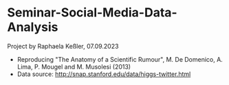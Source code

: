 # Seminar-Social-Media-Data-Analysis
Project by Raphaela Keßler, 07.09.2023
- Reproducing "The Anatomy of a Scientific Rumour", M. De Domenico, A. Lima, P. Mougel and M. Musolesi (2013)
- Data source: http://snap.stanford.edu/data/higgs-twitter.html
